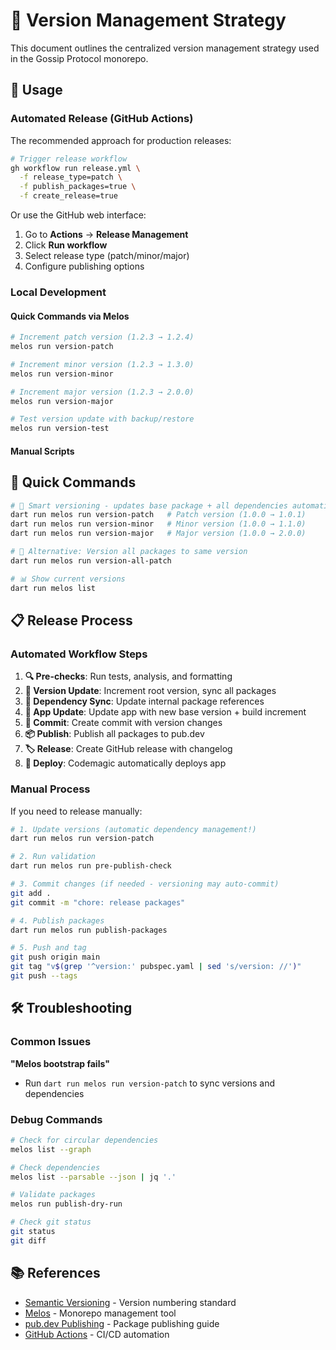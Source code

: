 # 🔢 Version Management Strategy

This document outlines the centralized version management strategy used in the Gossip Protocol monorepo.

## 🚀 Usage

### Automated Release (GitHub Actions)

The recommended approach for production releases:

```bash
# Trigger release workflow
gh workflow run release.yml \
  -f release_type=patch \
  -f publish_packages=true \
  -f create_release=true
```

Or use the GitHub web interface:
1. Go to **Actions** → **Release Management**
2. Click **Run workflow**
3. Select release type (patch/minor/major)
4. Configure publishing options

### Local Development

#### Quick Commands via Melos

```bash
# Increment patch version (1.2.3 → 1.2.4)
melos run version-patch

# Increment minor version (1.2.3 → 1.3.0)
melos run version-minor

# Increment major version (1.2.3 → 2.0.0)
melos run version-major

# Test version update with backup/restore
melos run version-test
```

#### Manual Scripts
## 🚀 Quick Commands

```bash
# 🎯 Smart versioning - updates base package + all dependencies automatically
dart run melos run version-patch   # Patch version (1.0.0 → 1.0.1)
dart run melos run version-minor   # Minor version (1.0.0 → 1.1.0)
dart run melos run version-major   # Major version (1.0.0 → 2.0.0)

# 🔄 Alternative: Version all packages to same version
dart run melos run version-all-patch

# 📊 Show current versions
dart run melos list
```

## 📋 Release Process

### Automated Workflow Steps

1. **🔍 Pre-checks**: Run tests, analysis, and formatting
2. **🔢 Version Update**: Increment root version, sync all packages
3. **🔗 Dependency Sync**: Update internal package references
4. **📱 App Update**: Update app with new base version + build increment
5. **💾 Commit**: Create commit with version changes
6. **📦 Publish**: Publish all packages to pub.dev
7. **🏷️ Release**: Create GitHub release with changelog
8. **🚀 Deploy**: Codemagic automatically deploys app

### Manual Process

If you need to release manually:

```bash
# 1. Update versions (automatic dependency management!)
dart run melos run version-patch

# 2. Run validation
dart run melos run pre-publish-check

# 3. Commit changes (if needed - versioning may auto-commit)
git add .
git commit -m "chore: release packages"

# 4. Publish packages
dart run melos run publish-packages

# 5. Push and tag
git push origin main
git tag "v$(grep '^version:' pubspec.yaml | sed 's/version: //')"
git push --tags
```

## 🛠️ Troubleshooting

### Common Issues

**"Melos bootstrap fails"**
- Run `dart run melos run version-patch` to sync versions and dependencies

### Debug Commands

```bash
# Check for circular dependencies
melos list --graph

# Check dependencies
melos list --parsable --json | jq '.'

# Validate packages
melos run publish-dry-run

# Check git status
git status
git diff
```

## 📚 References

- [Semantic Versioning](https://semver.org/) - Version numbering standard
- [Melos](https://melos.invertase.dev/) - Monorepo management tool
- [pub.dev Publishing](https://dart.dev/tools/pub/publishing) - Package publishing guide
- [GitHub Actions](https://docs.github.com/en/actions) - CI/CD automation
